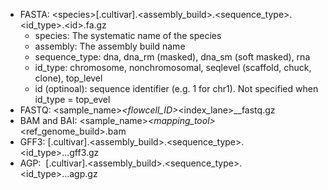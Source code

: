 - FASTA: \<species>[.cultivar].<assembly_build>.<sequence_type>.<id_type>.\<id\>.fa.gz
  - species: The systematic name of the species
  - assembly: The assembly build name
  - sequence_type: dna, dna_rm (masked), dna_sm (soft masked), rna
  - id_type: chromosome, nonchromosomal, seqlevel (scaffold, chuck, clone), top_level
  - id (optinoal): sequence identifier (e.g. 1 for chr1). Not specified when id_type = top_evel
- FASTQ: <sample_name>_<flowcell_ID>_<index_lane>_<readNum>_fastq.gz 
- BAM and BAI: <sample_name>_<mapping_tool>_<ref_genome_build>.bam
- GFF3: <species>[.cultivar].<assembly_build>.<sequence_type>.<id_type>.<id>.<purpose>.gff3.gz 
- AGP:  <species>[.cultivar].<assembly_build>.<sequence_type>.<id_type>.<id>.<purpose>.agp.gz 